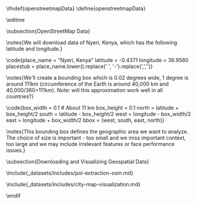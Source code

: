 \ifndef{openstreetmapData}
\define{openstreetmapData}

\editme

\subsection{OpenStreetMap Data}

\notes{We will download data of Nyeri, Kenya, which has the following latitude and longitude.}

\code{place_name = "Nyeri, Kenya"
latitude = -0.4371
longitude = 36.9580
placestub = place_name.lower().replace(' ', '-').replace(',','')}

\notes{We'll create a bounding box which is 0.02 degrees wide, 1 degree is around 111km (circumference of the Earth is around 40,000 km and 40,000/360=111km). Note: will this approximation work well in all countries?}

\code{box_width = 0.1 # About 11 km
box_height = 0.1
north = latitude + box_height/2
south = latitude - box_height/2
west = longitude - box_width/2
east = longitude + box_width/2
bbox = (west, south, east, north)}

\notes{This bounding box defines the geographic area we want to analyze. The choice of size is important - too small and we miss important context, too large and we may include irrelevant features or face performance issues.}

\subsection{Downloading and Visualizing Geospatial Data}

\include{_datasets/includes/poi-extraction-osm.md}

\include{_datasets/includes/city-map-visualization.md}

\endif




